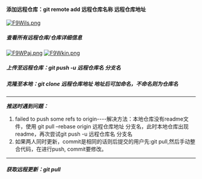 #### 添加远程仓库：git remote add 远程仓库名称 远程仓库地址
 [![F9WiIs.png](https://s1.ax1x.com/2018/11/21/F9WiIs.png)](https://imgchr.com/i/F9WiIs)

##### 查看所有远程仓库/仓库详细信息
 [![F9WPaj.png](https://s1.ax1x.com/2018/11/21/F9WPaj.png)](https://imgchr.com/i/F9WPaj) [![F9Wkin.png](https://s1.ax1x.com/2018/11/21/F9Wkin.png)](https://imgchr.com/i/F9Wkin)
##### 上传至远程仓库：git push -u 远程仓库名 分支名

##### 克隆至本地：git clone 远程仓库地址 地址后可加命名，不命名则为仓库名
-----
***推送时遇到问题：***
1.	failed to push some refs to origin----解决方法：本地仓库没有readme文件，使用 git pull –rebase origin 远程仓库地址 分支名，此时本地仓库出现readme，再次尝试git push -u 远程仓库名 分支名
2.	如果两人同时更新，commit是相同的话则后提交的用户先:git pull,然后手动整合代码，在进行push, commit要修改。
-----
##### 获取远程更新：git pull


